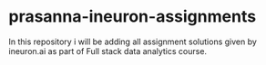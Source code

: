 # prasanna-ineuron-assignments

In this repository i will be adding all assignment solutions given by ineuron.ai as part of Full stack data analytics course.
